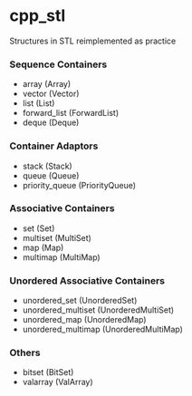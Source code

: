 # cpp_stl
Structures in STL reimplemented as practice

### Sequence Containers
- array (Array)
- vector (Vector)
- list (List)
- forward_list (ForwardList)
- deque (Deque)

### Container Adaptors
- stack (Stack)
- queue (Queue)
- priority_queue (PriorityQueue)

### Associative Containers
- set (Set)
- multiset (MultiSet)
- map (Map)
- multimap (MultiMap)

### Unordered Associative Containers
- unordered_set (UnorderedSet)
- unordered_multiset (UnorderedMultiSet)
- unordered_map (UnorderedMap)
- unordered_multimap (UnorderedMultiMap)

### Others
- bitset (BitSet)
- valarray (ValArray)
